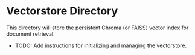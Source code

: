 # Vectorstore Directory

This directory will store the persistent Chroma (or FAISS) vector index for document retrieval.

- TODO: Add instructions for initializing and managing the vectorstore. 